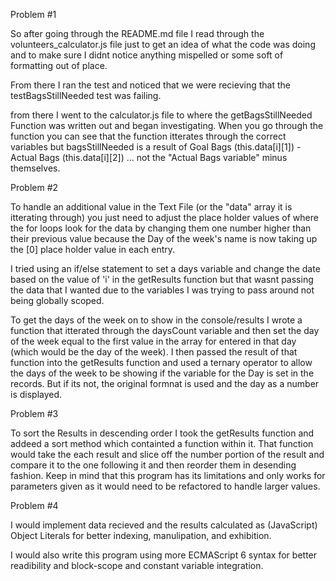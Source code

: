 <!-- Andrew Pedersens Discussion File -->

Problem #1

So after going through the README.md file I read through the volunteers_calculator.js file just to get an idea of what the code was doing and to make sure I didnt notice anything mispelled or some soft of formatting out of place. 

From there I ran the test and noticed that we were recieving that the 
testBagsStillNeeded test was failing. 

from there I went to the calculator.js file to where the getBagsStillNeeded Function was written out and began investigating. When you go through the function you can see that the function itterates through the correct variables but bagsStillNeeded is a result of
 Goal Bags (this.data[i][1]) - Actual Bags (this.data[i][2]) ... not the "Actual Bags variable" minus themselves. 

 Problem #2 

To handle an additional value in the Text File (or the "data" array it is itterating through) you just need to adjust the place holder values of where the for loops look for the data by changing them one number higher than their previous value because the Day of the week's name is now taking up the [0] place holder value in each entry. 

I tried using an if/else statement to set a days variable and change the date based on the value of 'i'
in the getResults function but that wasnt passing the data that I wanted due to the variables I was trying to pass around not being globally scoped. 

To get the days of the week on to show in the console/results I wrote a function that itterated through the daysCount variable and then set the day of the week equal to the first value in the array for entered in that day (which would be the day of the week). I then passed the result of that function into the getResults function and used a ternary operator to allow the days of the week to be showing if the variable for the Day is set in the records. But if its not, the original formnat is used and the day as a number is displayed.


Problem #3

To sort the Results in descending order I took the getResults function and addeed a sort method which containted a function within it. That function would take the each result and slice off the number portion of the result and compare it to the one following it and then reorder them in desending fashion. Keep in mind that this program has its limitations and only works for parameters given as it would need to be refactored to handle larger values.





Problem #4 

I would implement data recieved and the 
results calculated as (JavaScript) Object Literals for better indexing, manulipation, and exhibition. 

I would also write this program using more ECMAScript 6 syntax for better readibility and block-scope and constant variable integration. 